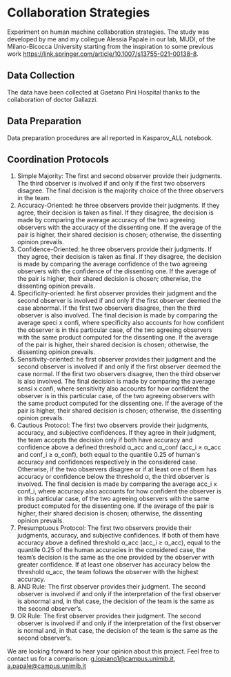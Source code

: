 # Collaboration Strategies
 Experiment on human machine collaboration strategies. 
 The study was developed by me and my collegue Alessia Papale in our lab, MUDI, of the Milano-Bicocca University starting from the inspiration to some previous work https://link.springer.com/article/10.1007/s13755-021-00138-8.

## Data Collection
The data have been collected at Gaetano Pini Hospital thanks to the collaboration of doctor Gallazzi.

## Data Preparation
Data preparation procedures are all reported in Kasparov_ALL notebook.

## Coordination Protocols 

1. Simple Majority: The first and second observer provide their judgments. The third observer is involved if and only if the first two observers disagree. The final decision is the majority choice of the three observers in the team. 
2. Accuracy-Oriented: he three observers provide their judgments. If they agree, their decision is taken as final. If they disagree, the decision is made by comparing the average accuracy of the two agreeing observers with the accuracy of the dissenting one. If the average of the pair is higher, their shared decision is chosen; otherwise, the dissenting opinion prevails.
3. Confidence-Oriented: he three observers provide their judgments. If they agree, their decision is taken as final. If they disagree, the decision is made by comparing the average confidence of the two agreeing observers with the confidence of the dissenting one. If the average of the pair is higher, their shared decision is chosen; otherwise, the dissenting opinion prevails.
4. Specificity-oriented: he first observer provides their judgment and the second observer is involved if and only if the first observer deemed the case abnormal. If the first two observers disagree, then the third observer is also involved. The final decision is made by comparing the average speci x confi, where specificity also accounts for how confident the observer is in this particular case, of the two agreeing observers with the same product computed for the dissenting one. If the average of the pair is higher, their shared decision is chosen; otherwise, the dissenting opinion prevails.
5. Sensitivity-oriented: he first observer provides their judgment and the second observer is involved if and only if the first observer deemed the case normal. If the first two observers disagree, then the third observer is also involved. The final decision is made by comparing the average sensi x confi, where sensitivity also accounts for how confident the observer is in this particular case, of the two agreeing observers with the same product computed for the dissenting one. If the average of the pair is higher, their shared decision is chosen; otherwise, the dissenting opinion prevails.
6. Cautious Protocol: The first two observers provide their judgments, accuracy, and subjective confidences. If they agree in their judgment, the team accepts the decision only if both have accuracy and confidence above a defined threshold α_acc and α_conf (acc_i ≥ α_acc and conf_i ≥ α_conf), both equal to the quantile 0.25 of human's accuracy and confidences respectively in the considered case. Otherwise, if the two observers disagree or if at least one of them has accuracy or confidence below the threshold α, the third observer is involved. The final decision is made by comparing the average acc_i x conf_i, where accuracy also accounts for how confident the observer is in this particular case, of the two agreeing observers with the same product computed for the dissenting one. If the average of the pair is higher, their shared decision is chosen; otherwise, the dissenting opinion prevails.
7. Presumptuous Protocol: The first two observers provide their judgments, accuracy, and subjective confidences. If both of them have accuracy above a defined threshold α_acc (acc_i ≥ α_acc), equal to the quantile 0.25 of the human accuracies in the considered case, the team’s decision is the same as the one provided by the observer with greater confidence. If at least one observer has accuracy below the threshold α_acc, the team follows the observer with the highest accuracy.
8. AND Rule: The first observer provides their judgment. The second observer is involved if and only if the interpretation of the first observer is abnormal and, in that case, the decision of the team is the same as the second observer’s.
9. OR Rule: The first observer provides their judgment. The second observer is involved if and only if the interpretation of the first observer is normal and, in that case, the decision of the team is the same as the second observer’s.


We are looking forward to hear your opinion about this project. Feel free to contact us for a comparison: g.lopiano1@campus.unimib.it, a.papale@campus.unimib.it
